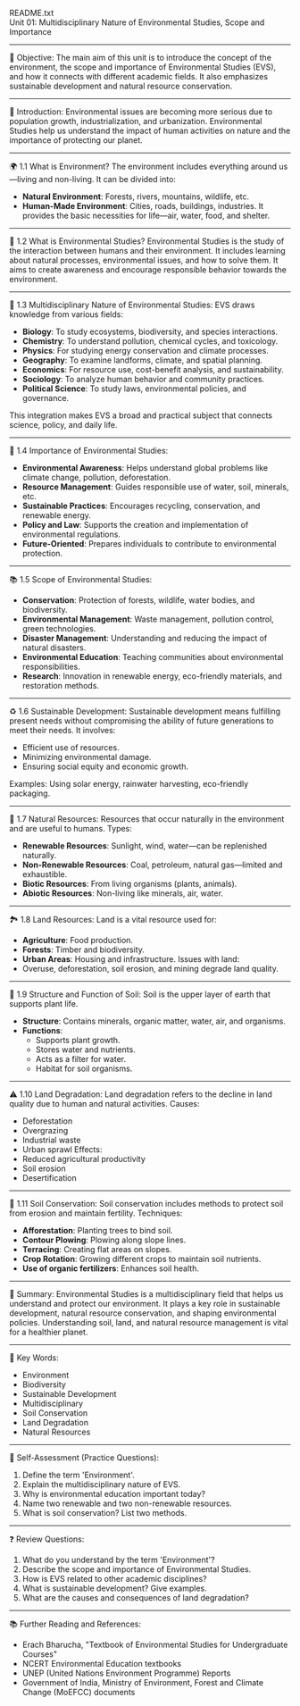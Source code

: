 README.txt  
Unit 01: Multidisciplinary Nature of Environmental Studies, Scope and Importance

-------------------------------------------------------------
📌 Objective:
The main aim of this unit is to introduce the concept of the environment, the scope and importance of Environmental Studies (EVS), and how it connects with different academic fields. It also emphasizes sustainable development and natural resource conservation.

-------------------------------------------------------------
🔰 Introduction:
Environmental issues are becoming more serious due to population growth, industrialization, and urbanization. Environmental Studies help us understand the impact of human activities on nature and the importance of protecting our planet.

-------------------------------------------------------------
🌍 1.1 What is Environment?
The environment includes everything around us—living and non-living. It can be divided into:
- **Natural Environment**: Forests, rivers, mountains, wildlife, etc.
- **Human-Made Environment**: Cities, roads, buildings, industries.
It provides the basic necessities for life—air, water, food, and shelter.

-------------------------------------------------------------
📘 1.2 What is Environmental Studies?
Environmental Studies is the study of the interaction between humans and their environment. It includes learning about natural processes, environmental issues, and how to solve them. It aims to create awareness and encourage responsible behavior towards the environment.

-------------------------------------------------------------
🔗 1.3 Multidisciplinary Nature of Environmental Studies:
EVS draws knowledge from various fields:
- **Biology**: To study ecosystems, biodiversity, and species interactions.
- **Chemistry**: To understand pollution, chemical cycles, and toxicology.
- **Physics**: For studying energy conservation and climate processes.
- **Geography**: To examine landforms, climate, and spatial planning.
- **Economics**: For resource use, cost-benefit analysis, and sustainability.
- **Sociology**: To analyze human behavior and community practices.
- **Political Science**: To study laws, environmental policies, and governance.

This integration makes EVS a broad and practical subject that connects science, policy, and daily life.

-------------------------------------------------------------
🌱 1.4 Importance of Environmental Studies:
- **Environmental Awareness**: Helps understand global problems like climate change, pollution, deforestation.
- **Resource Management**: Guides responsible use of water, soil, minerals, etc.
- **Sustainable Practices**: Encourages recycling, conservation, and renewable energy.
- **Policy and Law**: Supports the creation and implementation of environmental regulations.
- **Future-Oriented**: Prepares individuals to contribute to environmental protection.

-------------------------------------------------------------
📚 1.5 Scope of Environmental Studies:
- **Conservation**: Protection of forests, wildlife, water bodies, and biodiversity.
- **Environmental Management**: Waste management, pollution control, green technologies.
- **Disaster Management**: Understanding and reducing the impact of natural disasters.
- **Environmental Education**: Teaching communities about environmental responsibilities.
- **Research**: Innovation in renewable energy, eco-friendly materials, and restoration methods.

-------------------------------------------------------------
♻️ 1.6 Sustainable Development:
Sustainable development means fulfilling present needs without compromising the ability of future generations to meet their needs. It involves:
- Efficient use of resources.
- Minimizing environmental damage.
- Ensuring social equity and economic growth.

Examples: Using solar energy, rainwater harvesting, eco-friendly packaging.

-------------------------------------------------------------
🌄 1.7 Natural Resources:
Resources that occur naturally in the environment and are useful to humans.
Types:
- **Renewable Resources**: Sunlight, wind, water—can be replenished naturally.
- **Non-Renewable Resources**: Coal, petroleum, natural gas—limited and exhaustible.
- **Biotic Resources**: From living organisms (plants, animals).
- **Abiotic Resources**: Non-living like minerals, air, water.

-------------------------------------------------------------
🏞️ 1.8 Land Resources:
Land is a vital resource used for:
- **Agriculture**: Food production.
- **Forests**: Timber and biodiversity.
- **Urban Areas**: Housing and infrastructure.
Issues with land:
- Overuse, deforestation, soil erosion, and mining degrade land quality.

-------------------------------------------------------------
🧱 1.9 Structure and Function of Soil:
Soil is the upper layer of earth that supports plant life.
- **Structure**: Contains minerals, organic matter, water, air, and organisms.
- **Functions**:
  - Supports plant growth.
  - Stores water and nutrients.
  - Acts as a filter for water.
  - Habitat for soil organisms.

-------------------------------------------------------------
⚠️ 1.10 Land Degradation:
Land degradation refers to the decline in land quality due to human and natural activities.
Causes:
- Deforestation
- Overgrazing
- Industrial waste
- Urban sprawl
Effects:
- Reduced agricultural productivity
- Soil erosion
- Desertification

-------------------------------------------------------------
🌾 1.11 Soil Conservation:
Soil conservation includes methods to protect soil from erosion and maintain fertility.
Techniques:
- **Afforestation**: Planting trees to bind soil.
- **Contour Plowing**: Plowing along slope lines.
- **Terracing**: Creating flat areas on slopes.
- **Crop Rotation**: Growing different crops to maintain soil nutrients.
- **Use of organic fertilizers**: Enhances soil health.

-------------------------------------------------------------
📌 Summary:
Environmental Studies is a multidisciplinary field that helps us understand and protect our environment. It plays a key role in sustainable development, natural resource conservation, and shaping environmental policies. Understanding soil, land, and natural resource management is vital for a healthier planet.

-------------------------------------------------------------
📎 Key Words:
- Environment
- Biodiversity
- Sustainable Development
- Multidisciplinary
- Soil Conservation
- Land Degradation
- Natural Resources

-------------------------------------------------------------
📝 Self-Assessment (Practice Questions):
1. Define the term 'Environment'.
2. Explain the multidisciplinary nature of EVS.
3. Why is environmental education important today?
4. Name two renewable and two non-renewable resources.
5. What is soil conservation? List two methods.

-------------------------------------------------------------
❓ Review Questions:
1. What do you understand by the term 'Environment'?
2. Describe the scope and importance of Environmental Studies.
3. How is EVS related to other academic disciplines?
4. What is sustainable development? Give examples.
5. What are the causes and consequences of land degradation?

-------------------------------------------------------------
📚 Further Reading and References:
- Erach Bharucha, "Textbook of Environmental Studies for Undergraduate Courses"
- NCERT Environmental Education textbooks
- UNEP (United Nations Environment Programme) Reports
- Government of India, Ministry of Environment, Forest and Climate Change (MoEFCC) documents

